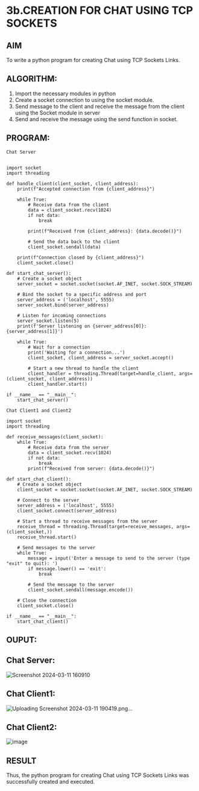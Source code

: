# 3b.CREATION FOR CHAT USING TCP SOCKETS
## AIM
To write a python program for creating Chat using TCP Sockets Links.
## ALGORITHM:
1. Import the necessary modules in python
2. Create a socket connection to using the socket module.
3. Send message to the client and receive the message from the client using the Socket module in
 server
4. Send and receive the message using the send function in socket.
## PROGRAM:
```
Chat Server


import socket
import threading

def handle_client(client_socket, client_address):
    print(f"Accepted connection from {client_address}")

    while True:
        # Receive data from the client
        data = client_socket.recv(1024)
        if not data:
            break

        print(f"Received from {client_address}: {data.decode()}")

        # Send the data back to the client
        client_socket.sendall(data)

    print(f"Connection closed by {client_address}")
    client_socket.close()

def start_chat_server():
    # Create a socket object
    server_socket = socket.socket(socket.AF_INET, socket.SOCK_STREAM)

    # Bind the socket to a specific address and port
    server_address = ('localhost', 5555)
    server_socket.bind(server_address)

    # Listen for incoming connections
    server_socket.listen(5)
    print(f'Server listening on {server_address[0]}:{server_address[1]}')

    while True:
        # Wait for a connection
        print('Waiting for a connection...')
        client_socket, client_address = server_socket.accept()

        # Start a new thread to handle the client
        client_handler = threading.Thread(target=handle_client, args=(client_socket, client_address))
        client_handler.start()

if __name__ == "__main__":
    start_chat_server()
```

```
Chat Client1 and Client2

import socket
import threading

def receive_messages(client_socket):
    while True:
        # Receive data from the server
        data = client_socket.recv(1024)
        if not data:
            break
        print(f"Received from server: {data.decode()}")

def start_chat_client():
    # Create a socket object
    client_socket = socket.socket(socket.AF_INET, socket.SOCK_STREAM)

    # Connect to the server
    server_address = ('localhost', 5555)
    client_socket.connect(server_address)

    # Start a thread to receive messages from the server
    receive_thread = threading.Thread(target=receive_messages, args=(client_socket,))
    receive_thread.start()

    # Send messages to the server
    while True:
        message = input('Enter a message to send to the server (type "exit" to quit): ')
        if message.lower() == 'exit':
            break

        # Send the message to the server
        client_socket.sendall(message.encode())

    # Close the connection
    client_socket.close()

if __name__ == "__main__":
    start_chat_client()
```
## OUPUT:
## Chat Server:
![Screenshot 2024-03-11 160910](https://github.com/EzhilsreeJ/3b_CHAT_USING_TCP_SOCKETS/assets/144870412/4e8d08f5-f8fa-4d5c-8f57-0783c380bace)

## Chat Client1:
![Uploading Screenshot 2024-03-11 190419.png…]()

## Chat Client2:
![image](https://github.com/EzhilsreeJ/3b_CHAT_USING_TCP_SOCKETS/assets/144870412/2a0e2ecb-cbf3-44db-8d54-1d6671694ff7)

## RESULT
Thus, the python program for creating Chat using TCP Sockets Links was successfully 
created and executed.
